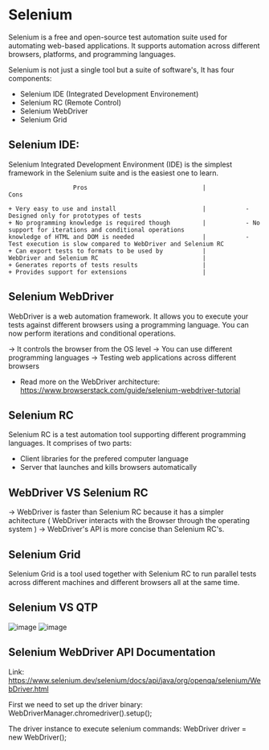 # Selenium
Selenium is a free and open-source test automation suite used for automating web-based applications. 
It supports automation across different browsers, platforms, and programming languages.

Selenium is not just a single tool but a suite of software's, It has four components:
  - Selenium IDE (Integrated Development Environement)
  - Selenium RC (Remote Control)
  - Selenium WebDriver
  - Selenium Grid
  
  
## Selenium IDE:
Selenium Integrated Development Environment (IDE) is the simplest framework in the Selenium suite and is the easiest one to learn.

                      Pros                                |                               Cons
    
    + Very easy to use and install                        |           - Designed only for prototypes of tests
    + No programming knowledge is required though         |           - No support for iterations and conditional operations
    knowledge of HTML and DOM is needed                   |           - Test execution is slow compared to WebDriver and Selenium RC
    + Can export tests to formats to be used by           |
    WebDriver and Selenium RC                             |
    + Generates reports of tests results                  |
    + Provides support for extensions                     |
    
    
    
## Selenium WebDriver
WebDriver is a web automation framework.
It allows you to execute your tests against different browsers using a programming language. You can now perform iterations and conditional operations.

  -> It controls the browser from the OS level
  -> You can use different programming languages
  -> Testing web applications across different browsers
  
 * Read more on the WebDriver architecture: https://www.browserstack.com/guide/selenium-webdriver-tutorial

## Selenium RC
Selenium RC is a test automation tool supporting different programming languages.
It comprises of two parts: 
  + Client libraries for the prefered computer language
  + Server that launches and kills browsers automatically
  
## WebDriver VS Selenium RC
  -> WebDriver is faster than Selenium RC because it has a simpler achitecture ( WebDriver interacts with the Browser through the operating system )
  -> WebDriver's API is more concise than Selenium RC's.
  
## Selenium Grid
  Selenium Grid is a tool used together with Selenium RC to run parallel tests across different machines and different browsers all at the same time. 
  

## Selenium VS QTP
![image](https://user-images.githubusercontent.com/53980293/147346403-29f54da3-ead3-4561-b8f0-4d8233879400.png)
![image](https://user-images.githubusercontent.com/53980293/147346463-afea20f1-69fc-477c-afc6-c5602568c25d.png)


## Selenium WebDriver API Documentation
Link: https://www.selenium.dev/selenium/docs/api/java/org/openqa/selenium/WebDriver.html

First we need to set up the driver binary:
WebDriverManager.chromedriver().setup();

The driver instance to execute selenium commands:
WebDriver driver = new WebDriver();

